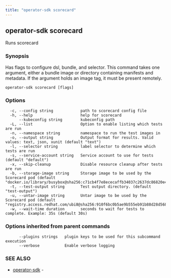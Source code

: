 ```yaml
---
title: "operator-sdk scorecard"
---
```

## operator-sdk scorecard

Runs scorecard

### Synopsis

Has flags to configure dsl, bundle, and selector. This command takes
one argument, either a bundle image or directory containing manifests and metadata.
If the argument holds an image tag, it must be present remotely.

```
operator-sdk scorecard [flags]
```

### Options

```
  -c, --config string            path to scorecard config file
  -h, --help                     help for scorecard
      --kubeconfig string        kubeconfig path
  -L, --list                     Option to enable listing which tests are run
  -n, --namespace string         namespace to run the test images in
  -o, --output string            Output format for results. Valid values: text, json, xunit (default "text")
  -l, --selector string          label selector to determine which tests are run
  -s, --service-account string   Service account to use for tests (default "default")
  -x, --skip-cleanup             Disable resource cleanup after tests are run
  -b, --storage-image string     Storage image to be used by the Scorecard pod (default "docker.io/library/busybox@sha256:c71cb4f7e8ececaffb34037c2637dc86820e4185100e18b4d02d613a9bd772af")
  -t, --test-output string       Test output directory. (default "test-output")
  -u, --untar-image string       Untar image to be used by the Scorecard pod (default "registry.access.redhat.com/ubi8@sha256:910f6bc0b5ae9b555eb91b88d28d568099b060088616eba2867b07ab6ea457c7")
  -w, --wait-time duration       seconds to wait for tests to complete. Example: 35s (default 30s)
```

### Options inherited from parent commands

```
      --plugins strings   plugin keys to be used for this subcommand execution
      --verbose           Enable verbose logging
```

### SEE ALSO

* [operator-sdk](../operator-sdk)	 - 

